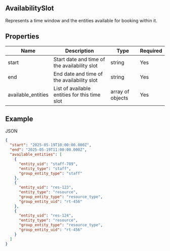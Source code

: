 ## AvailabilitySlot

Represents a time window and the entities available for booking within it.

## Properties

| Name | Description | Type | Required |
| --- | --- | --- | --- |
| start | Start date and time of the availability slot | string | Yes |
| end | End date and time of the availability slot | string | Yes |
| available_entities | List of available entities for this time slot | array of objects | Yes |

## Example

JSON

```json
{
  "start": "2025-05-19T10:00:00.000Z",
  "end": "2025-05-19T11:00:00.000Z",
  "available_entities": [
    {
      "entity_uid": "staff-789",
      "entity_type": "staff",
      "group_entity_type": "staff"
    },
    {
      "entity_uid": "res-123",
      "entity_type": "resource",
      "group_entity_type": "resource_type",
      "group_entity_uid": "rt-456"
    },
    {
      "entity_uid": "res-124",
      "entity_type": "resource",
      "group_entity_type": "resource_type",
      "group_entity_uid": "rt-456"
    }
  ]
}
```